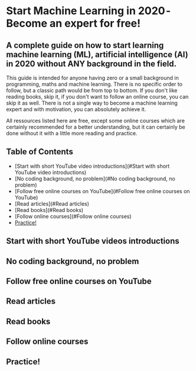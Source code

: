 # Start Machine Learning in 2020 - Become an expert for free!

## A complete guide on how to start learning machine learning (ML), artificial intelligence (AI) in 2020 without ANY background in the field.

This guide is intended for anyone having zero or a small background in programming, maths and machine learning. There is no specific order to follow, but a classic path would be from top to bottom. If you don't like reading books, skip it, if you don't want to follow an online course, you can skip it as well. There is not a single way to become a machine learning expert and with motivation, you can absolutely achieve it.

All ressources listed here are free, except some online courses which are certainly recommended for a better understanding, but it can certainly be done without it with a little more reading and practice.

## Table of Contents
- [Start with short YouTube video introductions](#Start with short YouTube video introductions)
- [No coding background, no problem](#No coding background, no problem)
- [Follow free online courses on YouTube](#Follow free online courses on YouTube)
- [Read articles](#Read articles)
- [Read books](#Read books)
- [Follow online courses](#Follow online courses)
- [Practice!](#Practice!)

## Start with short YouTube videos introductions

## No coding background, no problem

## Follow free online courses on YouTube

## Read articles

## Read books

## Follow online courses

## Practice!
